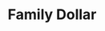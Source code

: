 ---
title: "Family Dollar"
url: /portsmouth/family-dollar-george-washington-highway/
shop: Kramladen
---